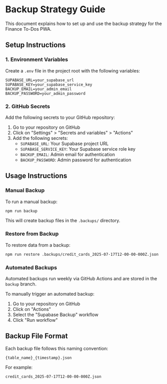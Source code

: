 # Backup Strategy Guide

This document explains how to set up and use the backup strategy for the Finance To-Dos PWA.

## Setup Instructions

### 1. Environment Variables

Create a `.env` file in the project root with the following variables:

```
SUPABASE_URL=your_supabase_url
SUPABASE_KEY=your_supabase_service_key
BACKUP_EMAIL=your_admin_email
BACKUP_PASSWORD=your_admin_password
```

### 2. GitHub Secrets

Add the following secrets to your GitHub repository:

1. Go to your repository on GitHub
2. Click on "Settings" > "Secrets and variables" > "Actions"
3. Add the following secrets:
   - `SUPABASE_URL`: Your Supabase project URL
   - `SUPABASE_SERVICE_KEY`: Your Supabase service role key
   - `BACKUP_EMAIL`: Admin email for authentication
   - `BACKUP_PASSWORD`: Admin password for authentication

## Usage Instructions

### Manual Backup

To run a manual backup:

```bash
npm run backup
```

This will create backup files in the `.backups/` directory.

### Restore from Backup

To restore data from a backup:

```bash
npm run restore .backups/credit_cards_2025-07-17T12-00-00-000Z.json
```

### Automated Backups

Automated backups run weekly via GitHub Actions and are stored in the `backup` branch.

To manually trigger an automated backup:

1. Go to your repository on GitHub
2. Click on "Actions"
3. Select the "Supabase Backup" workflow
4. Click "Run workflow"

## Backup File Format

Each backup file follows this naming convention:
```
{table_name}_{timestamp}.json
```

For example:
```
credit_cards_2025-07-17T12-00-00-000Z.json
```